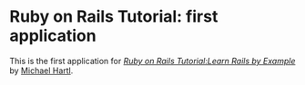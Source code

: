 # Ruby on Rails Tutorial: first application

This is the first application for
[*Ruby on Rails Tutorial:Learn Rails by Example*](http://railstutorial.org)
by [Michael Hartl](http://michaelhartl.com/).